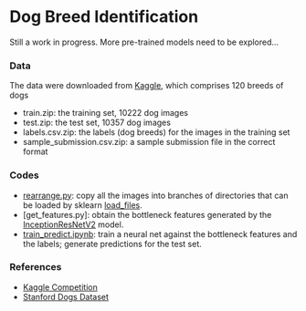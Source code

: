 # Dog Breed Identification

Still a work in progress. More pre-trained models need to be explored...

### Data

The data were downloaded from [Kaggle](https://www.kaggle.com/c/dog-breed-identification/data), which comprises 120 breeds of dogs
- train.zip: the training set, 10222 dog images
- test.zip: the test set, 10357 dog images
- labels.csv.zip: the labels (dog breeds) for the images in the training set
- sample_submission.csv.zip: a sample submission file in the correct format

### Codes

- [rearrange.py](rearrange.py): copy all the images into branches of directories that can be loaded by sklearn [load_files](http://scikit-learn.org/stable/modules/generated/sklearn.datasets.load_files.html).
- [get_features.py]: obtain the bottleneck features generated by the [InceptionResNetV2](https://github.com/tensorflow/models/blob/master/research/slim/nets/inception_resnet_v2.py) model.
- [train_predict.ipynb](train_predict.ipynb): train a neural net against the bottleneck features and the labels; generate predictions for the test set.


### References
- [Kaggle Competition](https://www.kaggle.com/c/dog-breed-identification)
- [Stanford Dogs Dataset](http://vision.stanford.edu/aditya86/ImageNetDogs/)
